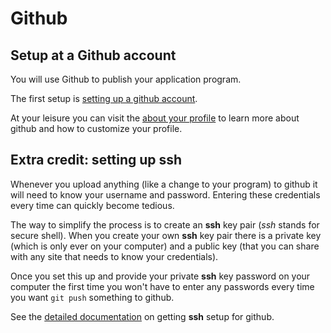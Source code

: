 Github
======

## Setup at a Github account

You will use Github to publish your application program.

The first setup is [setting up a github account](https://github.com/join).

At your leisure you can visit the [about your profile](https://help.github.com/articles/about-your-profile/) to learn more about github and how
to customize your profile.

## Extra credit: setting up **ssh**

Whenever you upload anything (like a change to your program) to github
it will need to know your username and password. Entering these
credentials every time can quickly become tedious.

The way to simplify the process is to create an **ssh** key pair (*ssh* stands for
secure shell). When you create your own **ssh** key pair there is a private
key (which is only ever on your computer) and a public key (that you can share
with any site that needs to know your credentials).

Once you set this up and provide your private **ssh** key password on
your computer the first time you won't have to enter any passwords
every time you want `git push` something to github.

See the [detailed documentation](https://help.github.com/categories/ssh/)
on getting **ssh** setup for github.
